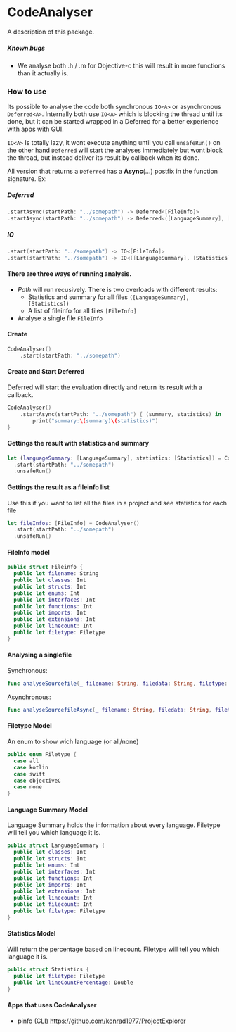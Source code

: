 # CodeAnalyser

A description of this package.

##### Known bugs
- We analyse both .h / .m for Objective-c this will result in more functions than it actually is.

### How to use
Its possible to analyse the code both synchronous ```IO<A>``` or asynchronous ```Deferred<A>```.
Internally both use ```IO<A>``` which is blocking the thread until its done, but it can be started wrapped in a Deferred for a better experience with apps with GUI.

```IO<A>``` Is totally lazy, it wont execute anything until you call ```unsafeRun()``` on the other hand ```Deferred``` will start the analyses immediately but wont block the thread, but instead deliver its result by callback when its done. 

All version that returns a ```Deferred``` has a **Async**(...) postfix in the function signature. Ex:

##### Deferred
```swift
.startAsync(startPath: "../somepath") -> Deferred<[FileInfo]>
.startAsync(startPath: "../somepath") -> Deferred<([LanguageSummary], [Statistics])>
```

##### IO
```swift
.start(startPath: "../somepath") -> IO<[FileInfo]>
.start(startPath: "../somepath") -> IO<([LanguageSummary], [Statistics])>
```


#### There are three ways of running analysis.
- *Path* will run recusively. There is two overloads with different results:
	- Statistics and summary for all files ```([LanguageSummary], [Statistics])```
	- A list of fileinfo for all files ```[FileInfo]```
- Analyse a single file ```FileInfo```


#### Create

```swift
CodeAnalyser()
	.start(startPath: "../somepath")
```

#### Create and Start Deferred
Deferred will start the evaluation directly and return its result with a callback.

```swift
CodeAnalyser()
	.startAsync(startPath: "../somepath") { (summary, statistics) in
		print("summary:\(summary)\(statistics)") 
}
```


#### Gettings the result with statistics and summary

```swift
let (languageSummary: [LanguageSummary], statistics: [Statistics]) = CodeAnalyser()
  .start(startPath: "../somepath")
  .unsafeRun()
```


#### Gettings the result as a fileinfo list
Use this if you want to list all the files in a project and see statistics for each file

```swift
let fileInfos: [FileInfo] = CodeAnalyser()
  .start(startPath: "../somepath")
  .unsafeRun()
```

#### FileInfo model
```swift
public struct Fileinfo {
  public let filename: String
  public let classes: Int
  public let structs: Int
  public let enums: Int
  public let interfaces: Int
  public let functions: Int
  public let imports: Int 
  public let extensions: Int
  public let linecount: Int
  public let filetype: Filetype
}
```


#### Analysing a singlefile
Synchronous:

```swift
func analyseSourcefile(_ filename: String, filedata: String, filetype: Filetype) ->IO<Fileinfo>
```
Asynchronous:

```swift
func analyseSourcefileAsync(_ filename: String, filedata: String, filetype: Filetype) ->Deferred<Fileinfo>
```

#### Filetype Model
An enum to show wich language (or all/none)

```swift
public enum Filetype {
  case all
  case kotlin
  case swift
  case objectiveC
  case none
}
```

#### Language Summary Model
Language Summary holds the information about every language. 
Filetype will tell you which language it is.

```swift
public struct LanguageSummary {
  public let classes: Int
  public let structs: Int
  public let enums: Int
  public let interfaces: Int
  public let functions: Int
  public let imports: Int
  public let extensions: Int
  public let linecount: Int
  public let filecount: Int
  public let filetype: Filetype
}
```

#### Statistics Model
Will return the percentage based on linecount.  Filetype will tell you which language it is.

```swift
public struct Statistics {
  public let filetype: Filetype
  public let lineCountPercentage: Double
}
```

#### Apps that uses CodeAnalyser
- pinfo (CLI) https://github.com/konrad1977/ProjectExplorer

